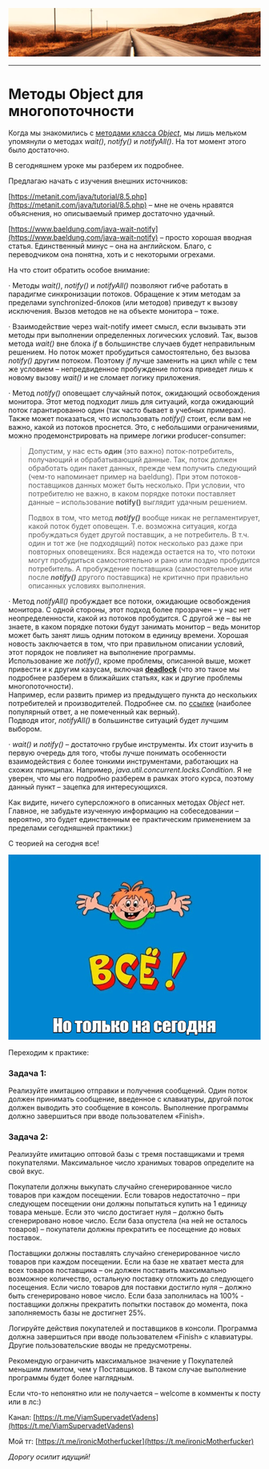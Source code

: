 ![](../../commonmedia/header.png)

***

   

Методы Object для многопоточности
=================================

Когда мы знакомились с [методами класса _Object_](/Metody-klassa-Object-12-01), мы лишь мельком упомянули о методах _wait()_, _notify()_ и _notifyAll()_. На тот момент этого было достаточно.

В сегодняшнем уроке мы разберем их подробнее.

  

Предлагаю начать с изучения внешних источников:

[https://metanit.com/java/tutorial/8.5.php](https://metanit.com/java/tutorial/8.5.php) – мне не очень нравятся объяснения, но описываемый пример достаточно удачный.

[https://www.baeldung.com/java-wait-notify](https://www.baeldung.com/java-wait-notify) – просто хорошая вводная статья. Единственный минус – она на английском. Благо, с переводчиком она понятна, хоть и с некоторыми огрехами.

На что стоит обратить особое внимание:

· Методы _wait()_, _notify()_ и _notifyAll()_ позволяют гибче работать в парадигме синхронизации потоков. Обращение к этим методам за пределами synchronized-блоков (или методов) приведут к вызову исключения. Вызов методов не на объекте монитора – тоже.

· Взаимодействие через wait-notify имеет смысл, если вызывать эти методы при выполнении определенных логических условий. Так, вызов метода _wait()_ вне блока _if_ в большинстве случаев будет неправильным решением. Но поток может пробудиться самостоятельно, без вызова _notify()_ другим потоком. Поэтому _if_ лучше заменить на цикл _while_ с тем же условием – непредвиденное пробуждение потока приведет лишь к новому вызову _wait()_ и не сломает логику приложения.

· Метод _notify()_ оповещает случайный поток, ожидающий освобождения монитора. Этот метод подходит лишь для ситуаций, когда ожидающий поток гарантированно один (так часто бывает в учебных примерах). Также может показаться, что использовать _notify()_ стоит, если вам не важно, какой из потоков проснется. Это, с небольшими ограничениями, можно продемонстрировать на примере логики producer-consumer:

> Допустим, у нас есть **один** (это важно) поток-потребитель, получающий и обрабатывающий данные. Так, поток должен обработать один пакет данных, прежде чем получить следующий (чем-то напоминает пример на baeldung). При этом потоков-поставщиков данных может быть несколько. При условии, что потребителю не важно, в каком порядке потоки поставляет данные – использование **notify()** выглядит удачным решением.  
>   
> Подвох в том, что метод **_notify()_** вообще никак не регламентирует, какой поток будет оповещен. Т.е. возможна ситуация, когда пробуждаться будет другой поставщик, а не потребитель. В т.ч. один и тот же (не подходящий) поток несколько раз даже при повторных оповещениях. Вся надежда остается на то, что потоки могут пробудиться самостоятельно и рано или поздно пробудится потребитель. А пробуждение поставщика (самостоятельное или после **_notify()_** другого поставщика) не критично при правильно описанных условиях выполнения.  

· Метод _notifyAll()_ пробуждает все потоки, ожидающие освобождения монитора. С одной стороны, этот подход более прозрачен – у нас нет неопределенности, какой из потоков пробудится. С другой же – вы не знаете, в каком порядке потоки будут занимать монитор – ведь монитор может быть занят лишь одним потоком в единицу времени. Хорошая новость заключается в том, что при правильном описании условий, этот порядок не повлияет на выполнение программы.  
Использование же _notify()_, кроме проблемы, описанной выше, может привести и к другим казусам, включая [**deadlock**](https://ru.wikipedia.org/wiki/%D0%92%D0%B7%D0%B0%D0%B8%D0%BC%D0%BD%D0%B0%D1%8F_%D0%B1%D0%BB%D0%BE%D0%BA%D0%B8%D1%80%D0%BE%D0%B2%D0%BA%D0%B0) (что это такое мы подробнее разберем в ближайших статьях, как и другие проблемы многопоточности).  
Например, если развить пример из предыдущего пункта до нескольких потребителей и производителей. Подробнее см. по [ссылке](https://stackoverflow.com/questions/37026/java-notify-vs-notifyall-all-over-again) (наиболее популярный ответ, а не помеченный как верный).  
Подводя итог, _notifyAll()_ в большинстве ситуаций будет лучшим выбором.

· _wait()_ и _notify()_ – достаточно грубые инструменты. Их стоит изучить в первую очередь для того, чтобы лучше понимать особенности взаимодействия с более тонкими инструментами, работающих на схожих принципах. Например, _java.util.concurrent.locks.Condition_. Я не уверен, что мы его подробно разберем в рамках этого курса, поэтому данный пункт – зацепка для интересующихся.

  

Как видите, ничего суперсложного в описанных методах _Object_ нет. Главное, не забудьте изученную информацию на собеседовании – вероятно, это будет единственным ее практическим применением за пределами сегодняшней практики:)

С теорией на сегодня все!

![](../../commonmedia/footer.png)

Переходим к практике:

### Задача 1:

Реализуйте имитацию отправки и получения сообщений. Один поток должен принимать сообщение, введенное с клавиатуры, другой поток должен выводить это сообщение в консоль. Выполнение программы должно завершиться при вводе пользователем «Finish».

### Задача 2:

Реализуйте имитацию оптовой базы с тремя поставщиками и тремя покупателями. Максимальное число хранимых товаров определите на свой вкус.

Покупатели должны выкупать случайно сгенерированное число товаров при каждом посещении. Если товаров недостаточно – при следующем посещении они должны попытаться купить на 1 единицу товара меньше. Если это число достигает нуля – должно быть сгенерировано новое число. Если база опустела (на ней не осталось товаров) – покупатели должны прекратить ее посещение до новых поставок.

Поставщики должны поставлять случайно сгенерированное число товаров при каждом посещении. Если на базе не хватает места для всех товаров поставщика – он должен поставить максимально возможное количество, остальную поставку отложить до следующего посещения. Если число товаров для поставки достигло нуля – должно быть сгенерировано новое число. Если база заполнилась на 100% - поставщики должны прекратить попытки поставок до момента, пока заполняемость базы не достигнет 25%.

Логируйте действия покупателей и поставщиков в консоли. Программа должна завершиться при вводе пользователем «Finish» с клавиатуры. Другие пользовательские вводы не предусмотрены.

Рекомендую ограничить максимальное значение у Покупателей меньшим лимитом, чем у Поставщиков. В таком случае выполнение программы будет более наглядным.

  

Если что-то непонятно или не получается – welcome в комменты к посту или в лс:)

Канал: [https://t.me/ViamSupervadetVadens](https://t.me/ViamSupervadetVadens)

Мой тг: [https://t.me/ironicMotherfucker](https://t.me/ironicMotherfucker)

_Дорогу осилит идущий!_